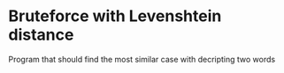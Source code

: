 # Bruteforce with Levenshtein distance
 Program that should find the most similar case with decripting two words
